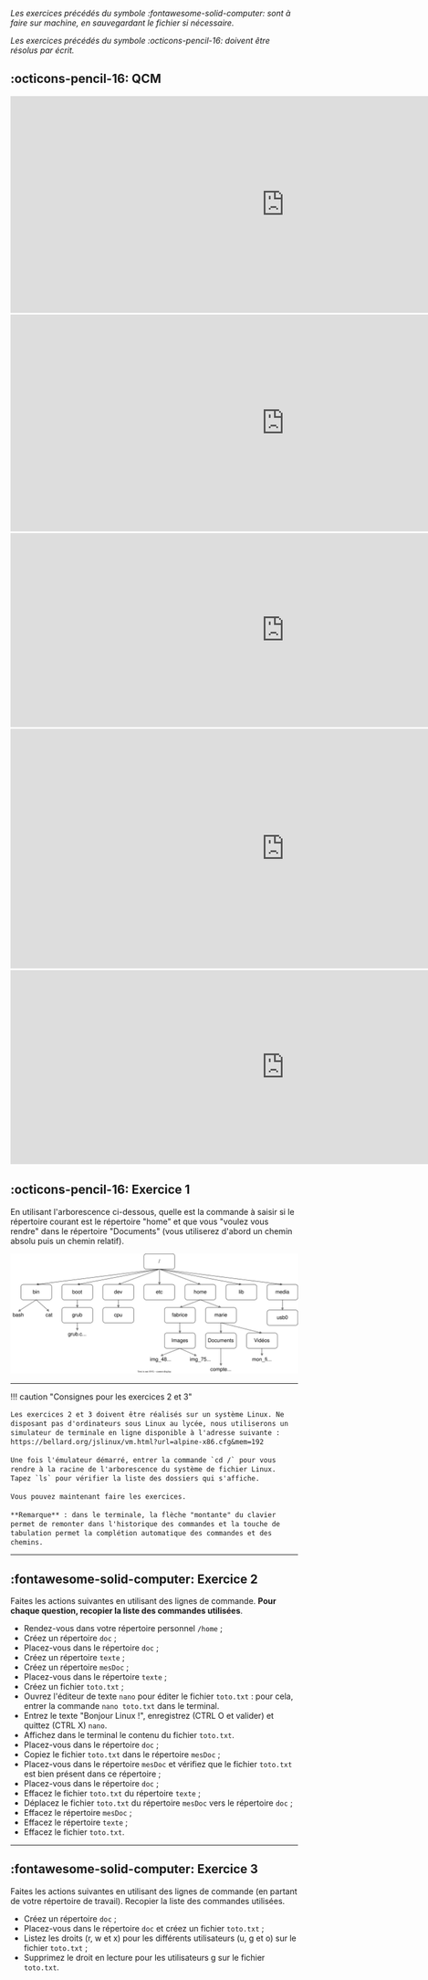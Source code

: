 _Les exercices précédés du symbole :fontawesome-solid-computer: sont à faire sur machine, en sauvegardant le fichier si nécessaire._

_Les exercices précédés du symbole :octicons-pencil-16: doivent être résolus par écrit._

## :octicons-pencil-16: QCM

<iframe src="https://www.flallemand.fr/wp/wp-admin/admin-ajax.php?action=h5p_embed&id=28" width="959" height="380" frameborder="0" allowfullscreen="allowfullscreen" title="linux 1"></iframe><script src="https://www.flallemand.fr/wp/wp-content/plugins/h5p/h5p-php-library/js/h5p-resizer.js" charset="UTF-8"></script>

<iframe src="https://www.flallemand.fr/wp/wp-admin/admin-ajax.php?action=h5p_embed&id=29" width="959" height="380" frameborder="0" allowfullscreen="allowfullscreen" title="linux 2"></iframe><script src="https://www.flallemand.fr/wp/wp-content/plugins/h5p/h5p-php-library/js/h5p-resizer.js" charset="UTF-8"></script>

<iframe src="https://www.flallemand.fr/wp/wp-admin/admin-ajax.php?action=h5p_embed&id=30" width="959" height="340" frameborder="0" allowfullscreen="allowfullscreen" title="linux 3"></iframe><script src="https://www.flallemand.fr/wp/wp-content/plugins/h5p/h5p-php-library/js/h5p-resizer.js" charset="UTF-8"></script>

<iframe src="https://www.flallemand.fr/wp/wp-admin/admin-ajax.php?action=h5p_embed&id=31" width="959" height="420" frameborder="0" allowfullscreen="allowfullscreen" title="linux 4"></iframe><script src="https://www.flallemand.fr/wp/wp-content/plugins/h5p/h5p-php-library/js/h5p-resizer.js" charset="UTF-8"></script>

<iframe src="https://www.flallemand.fr/wp/wp-admin/admin-ajax.php?action=h5p_embed&id=32" width="959" height="340" frameborder="0" allowfullscreen="allowfullscreen" title="linux 5"></iframe><script src="https://www.flallemand.fr/wp/wp-content/plugins/h5p/h5p-php-library/js/h5p-resizer.js" charset="UTF-8"></script>

## :octicons-pencil-16: Exercice 1

En utilisant l'arborescence ci-dessous, quelle est la commande à saisir si le répertoire courant est le répertoire "home" et que vous "voulez vous rendre" dans le répertoire "Documents" (vous utiliserez d'abord un chemin absolu puis un chemin relatif).

![](../../../assets/images/arborescence.svg)

-----------------------------------------

!!! caution "Consignes pour les exercices 2 et 3"

    Les exercices 2 et 3 doivent être réalisés sur un système Linux. Ne disposant pas d'ordinateurs sous Linux au lycée, nous utiliserons un simulateur de terminale en ligne disponible à l'adresse suivante : https://bellard.org/jslinux/vm.html?url=alpine-x86.cfg&mem=192

    Une fois l'émulateur démarré, entrer la commande `cd /` pour vous rendre à la racine de l'arborescence du système de fichier Linux. Tapez `ls` pour vérifier la liste des dossiers qui s'affiche.

    Vous pouvez maintenant faire les exercices.

    **Remarque** : dans le terminale, la flèche "montante" du clavier permet de remonter dans l'historique des commandes et la touche de tabulation permet la complétion automatique des commandes et des chemins.

----------------------------------------

## :fontawesome-solid-computer: Exercice 2

Faites les actions suivantes en utilisant des lignes de commande. **Pour chaque question, recopier la liste des commandes utilisées**.

* Rendez-vous dans votre répertoire personnel `/home` ;
* Créez un répertoire ``doc`` ;
* Placez-vous dans le répertoire ``doc`` ;
* Créez un répertoire ``texte`` ;
* Créez un répertoire ``mesDoc`` ;
* Placez-vous dans le répertoire ``texte`` ;
* Créez un fichier ``toto.txt`` ;
* Ouvrez l'éditeur de texte `nano` pour éditer le fichier ``toto.txt`` : pour cela, entrer la commande `nano toto.txt` dans le terminal.
* Entrez le texte "Bonjour Linux !", enregistrez (CTRL O et valider) et quittez (CTRL X) `nano`.
* Affichez dans le terminal le contenu du fichier `toto.txt`.
* Placez-vous dans le répertoire ``doc`` ;
* Copiez le fichier ``toto.txt`` dans le répertoire ``mesDoc`` ;
* Placez-vous dans le répertoire ``mesDoc`` et vérifiez que le fichier ``toto.txt`` est bien présent dans ce répertoire ;
* Placez-vous dans le répertoire ``doc`` ;
* Effacez le fichier ``toto.txt`` du répertoire ``texte`` ;
* Déplacez le fichier ``toto.txt`` du répertoire ``mesDoc`` vers le répertoire ``doc`` ;
* Effacez le répertoire ``mesDoc`` ;
* Effacez le répertoire ``texte`` ;
* Effacez le fichier ``toto.txt``.

-------------------------------------

## :fontawesome-solid-computer: Exercice 3

Faites les actions suivantes en utilisant des lignes de commande (en partant de votre répertoire de travail). Recopier la liste des commandes utilisées.

* Créez un répertoire ``doc`` ;
* Placez-vous dans le répertoire ``doc`` et créez un fichier ``toto.txt`` ;
* Listez les droits (r, w et x) pour les différents utilisateurs (u, g et o) sur le fichier ``toto.txt`` ;
* Supprimez le droit en lecture pour les utilisateurs g sur le fichier ``toto.txt``.
